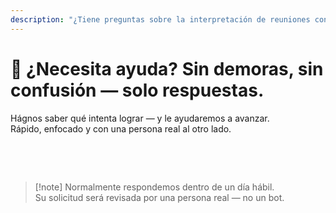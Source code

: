 ```yaml
---
description: "¿Tiene preguntas sobre la interpretación de reuniones con IA, la comunicación multilingüe o la incorporación empresarial? Estamos aquí para ayudar — rápido, humano y sin confusiones."
---
```


# 💬 ¿Necesita ayuda? Sin demoras, sin confusión — solo respuestas.

Hágnos saber qué intenta lograr — y le ayudaremos a avanzar.  
Rápido, enfocado y con una persona real al otro lado.

<br>

<ContactFormModalNav   
  formStyle="margin: 1rem auto;"  
  categoryLabel="¿Qué le trae a InterMind hoy?"  
  categoryPlaceholderText="Elija su motivo principal…"  
  messageLabel="Cuéntenos más (opcional)"  
  messagePlaceholderText="Cualquier cosa que quiera compartir — objetivos, contexto o detalles técnicos."  
  buttonText="Obtener ayuda experta ahora"  
  :services="[
    'Quiero probar InterMind en mi idioma', 
    'Me gustaría una demostración',
    'Estoy reportando un problema técnico',
    'Estoy interesado en una asociación',
    'Algo más'
  ]" />

<br>

> [!note] Normalmente respondemos dentro de un día hábil.  
> Su solicitud será revisada por una persona real — no un bot.
